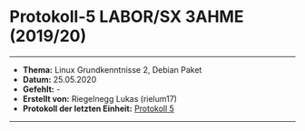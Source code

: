 # Protokoll-5 LABOR/SX 3AHME (2019/20)

---------------------------------------------------------------------------------------------
 
* **Thema:** Linux Grundkenntnisse 2, Debian Paket
* **Datum:** 25.05.2020
* **Gefehlt:** -
* **Erstellt von:** Riegelnegg Lukas (rielum17)
* **Protokoll der letzten Einheit:** [Protokoll 5](https://github.com/HTLMechatronics/m17-3ahme-la1-sx/blob/rielum17/Protokoll/protokoll-5_rielum17_2020-05-18.md)
----------------------------------------------------------------------------------------------
